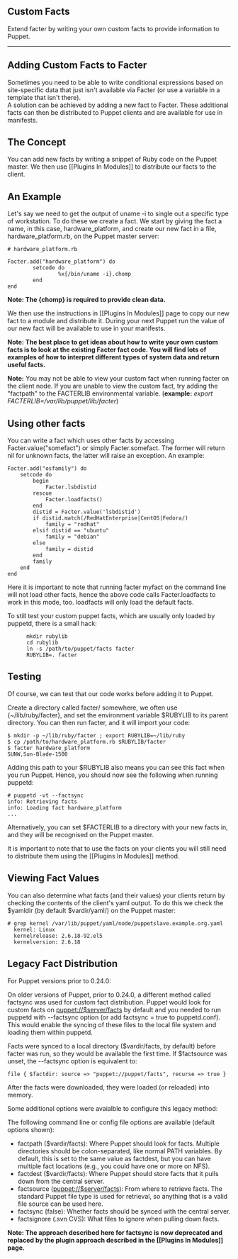 Custom Facts
------------

Extend facter by writing your own custom facts to provide information to Puppet.

* * *

Adding Custom Facts to Facter
-----------------------------

Sometimes you need to be able to write conditional expressions
based on site-specific data that just isn't available via Facter (or use
a variable in a template that isn't there).  
A solution can be achieved by adding a new fact to Facter. These additional facts
can then be distributed to Puppet clients and are available for use
in manifests.

The Concept
-----------

You can add new facts by writing a snippet of Ruby code on the
Puppet master. We then use [[Plugins In Modules]] to distribute our
facts to the client.

An Example
----------

Let's say we need to get the output of uname -i to single out a
specific type of workstation. To do these we create a fact. We
start by giving the fact a name, in this case, hardware\_platform,
and create our new fact in a file, hardware\_platform.rb, on the
Puppet master server:

    # hardware_platform.rb
    
    Facter.add("hardware_platform") do
            setcode do
                    %x{/bin/uname -i}.chomp
            end
    end

**Note: The {chomp} is required to provide clean data.**

We then use the instructions in [[Plugins In Modules]] page to copy
our new fact to a module and distribute it. During your next Puppet
run the value of our new fact will be available to use in your
manifests.

**Note: The best place to get ideas about how to write your own custom facts is to look at the existing Facter fact code. You will find lots of examples of how to interpret different types of system data and return useful facts.**

**Note:** You may not be able to view your custom fact when running
facter on the client node. If you are unable to view the custom
fact, try adding the "factpath" to the FACTERLIB environmental
variable. (**example:**
*export FACTERLIB=/var/lib/puppet/lib/facter*)

Using other facts
-----------------

You can write a fact which uses other facts by accessing
Facter.value("somefact") or simply Facter.somefact. The former will
return nil for unknown facts, the latter will raise an exception.
An example:

    Facter.add("osfamily") do
        setcode do
            begin
                Facter.lsbdistid
            rescue 
                Facter.loadfacts()
            end
            distid = Facter.value('lsbdistid')
            if distid.match(/RedHatEnterprise|CentOS|Fedora/)
                family = "redhat"
            elsif distid == "ubuntu"
                family = "debian"
            else
                family = distid
            end
            family
        end
    end

Here it is important to note that running facter myfact on the
command line will not load other facts, hence the above code calls
Facter.loadfacts to work in this mode, too. loadfacts will only
load the default facts.

To still test your custom puppet facts, which are usually only
loaded by puppetd, there is a small hack:

          mkdir rubylib
          cd rubylib
          ln -s /path/to/puppet/facts facter
          RUBYLIB=. facter 

Testing
-------

Of course, we can test that our code works before adding it to
Puppet.

Create a directory called facter/ somewhere, we often use
{\~/lib/ruby/facter}, and set the environment variable $RUBYLIB to
its parent directory. You can then run facter, and it will import
your code:

    $ mkdir -p ~/lib/ruby/facter ; export RUBYLIB=~/lib/ruby
    $ cp /path/to/hardware_platform.rb $RUBYLIB/facter
    $ facter hardware_platform
    SUNW,Sun-Blade-1500

Adding this path to your $RUBYLIB also means you can see this fact
when you run Puppet. Hence, you should now see the following when
running puppetd:

    # puppetd -vt --factsync
    info: Retrieving facts
    info: Loading fact hardware_platform
    ...

Alternatively, you can set $FACTERLIB to a directory with your new
facts in, and they will be recognised on the Puppet master.

It is important to note that to use the facts on your clients you
will still need to distribute them using the [[Plugins In Modules]]
method.

Viewing Fact Values
-------------------

You can also determine what facts (and their values) your clients
return by checking the contents of the client's yaml output. To do
this we check the $yamldir (by default $vardir/yaml/) on the Puppet
master:

    # grep kernel /var/lib/puppet/yaml/node/puppetslave.example.org.yaml
      kernel: Linux
      kernelrelease: 2.6.18-92.el5
      kernelversion: 2.6.18

Legacy Fact Distribution
------------------------

For Puppet versions prior to 0.24.0:

On older versions of Puppet, prior to 0.24.0, a different method
called factsync was used for custom fact distribution. Puppet would
look for custom facts on
[puppet://$server/facts](puppet://%24server/facts) by default and
you needed to run puppetd with --factsync option (or add factsync =
true to puppetd.conf). This would enable the syncing of these files
to the local file system and loading them within puppetd.

Facts were synced to a local directory ($vardir/facts, by default)
before facter was run, so they would be available the first time.
If $factsource was unset, the --factsync option is equivalent to:

    file { $factdir: source => "puppet://puppet/facts", recurse => true }

After the facts were downloaded, they were loaded (or reloaded)
into memory.

Some additional options were avaialble to configure this legacy
method:

The following command line or config file options are available
(default options shown):

-   factpath ($vardir/facts): Where Puppet should look for facts.
    Multiple directories should be colon-separated, like normal PATH
    variables. By default, this is set to the same value as factdest,
    but you can have multiple fact locations (e.g., you could have one
    or more on NFS).
-   factdest ($vardir/facts): Where Puppet should store facts that
    it pulls down from the central server.
-   factsource
    ([puppet://$server/facts](puppet://%24server/facts)): From where to
    retrieve facts. The standard Puppet file type is used for
    retrieval, so anything that is a valid file source can be used
    here.
-   factsync (false): Whether facts should be synced with the
    central server.
-   factsignore (.svn CVS): What files to ignore when pulling down
    facts.

**Note: The approach described here for factsync is now deprecated and replaced by the plugin approach described in the [[Plugins In Modules]] page.**



